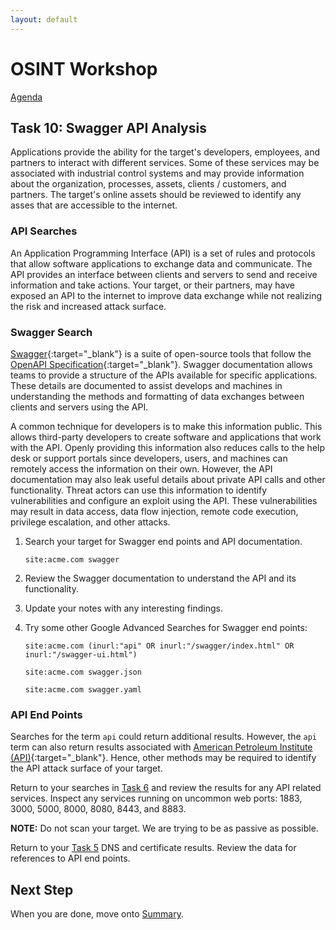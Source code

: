 ```yaml
---
layout: default
---
```


# OSINT Workshop
[Agenda](./index.md)

## Task 10: Swagger API Analysis

Applications provide the ability for the target's developers, employees, and partners to interact with different services. Some of these services may be associated with industrial control systems and may provide information about the organization, processes, assets, clients / customers, and partners. The target's online assets should be reviewed to identify any asses that are accessible to the internet.

### API Searches 

An Application Programming Interface (API) is a set of rules and protocols that allow software applications to exchange data and communicate. The API provides an interface between clients and servers to send and receive information and take actions. Your target, or their partners, may have exposed an API to the internet to improve data exchange while not realizing the risk and increased attack surface.

### Swagger Search

[Swagger](https://swagger.io/docs/specification/v2_0/what-is-swagger/){:target="_blank"} is a suite of open-source tools that follow the [OpenAPI Specification](https://swagger.io/specification/){:target="_blank"}. Swagger documentation allows teams to provide a structure of the APIs available for specific applications. These details are documented to assist develops and machines in understanding the methods and formatting of data exchanges between clients and servers using the API.

A common technique for developers is to make this information public. This allows third-party developers to create software and applications that work with the API. Openly providing this information also reduces calls to the help desk or support portals since developers, users, and machines can remotely access the information on their own. However, the API documentation may also leak useful details about private API calls and other functionality. Threat actors can use this information to identify vulnerabilities and configure an exploit using the API. These vulnerabilities may result in data access, data flow injection, remote code execution, privilege escalation, and other attacks.

1. Search your target for Swagger end points and API documentation.

    ```site:acme.com swagger```

2. Review the Swagger documentation to understand the API and its functionality.

3. Update your notes with any interesting findings.

4. Try some other Google Advanced Searches for Swagger end points:

    ```site:acme.com (inurl:"api" OR inurl:"/swagger/index.html" OR inurl:"/swagger-ui.html")```

    ```site:acme.com swagger.json```

    ```site:acme.com swagger.yaml```

### API End Points

Searches for the term `api` could return additional results. However, the `api` term can also return results associated with [American Petroleum Institute (API)](https://www.api.org/){:target="_blank"}. Hence, other methods may be required to identify the API attack surface of your target.

Return to your searches in [Task 6](task6.md) and review the results for any API related services. Inspect any services running on uncommon web ports: 1883, 3000, 5000, 8000, 8080, 8443, and 8883.

**NOTE:** Do not scan your target. We are trying to be as passive as possible.

Return to your [Task 5](task5.md) DNS and certificate results. Review the data for references to API end points.

## Next Step

When you are done, move onto [Summary](summary.md).